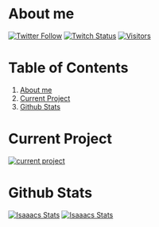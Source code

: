 # About me
[
![Twitter Follow](https://img.shields.io/twitter/follow/Isaaac0001?color=09f&label=%40Isaaac&style=flat-square)](https://twitter.com/Isaaac0001)
[![Twitch Status](https://img.shields.io/twitch/status/isaaacgg?style=flat-square)](https://twitch.tv/isaaacgg)
[![Visitors](https://komarev.com/ghpvc/?username=isaaacqinh&color=blue&style=flat-square)](https://github.com/isaaacqinh)

# Table of Contents
1. [About me](#about-me)
2. [Current Project](#current-project)
3. [Github Stats](#github-stats)

# Current Project
[![current project](https://github-readme-stats.vercel.app/api/pin/?username=isaaacqinh&repo=bug-free-palm-tree&theme=tokyonight)](https://github.com/isaaacqinh/bug-free-palm-tree)

# Github Stats
[![Isaaacs Stats](https://github-readme-stats.vercel.app/api?username=isaaacqinh&show_icons=true&theme=tokyonight)](https://github.com/isaaacqinh)
[![Isaaacs Stats](https://github-readme-stats.vercel.app/api/top-langs/?username=isaaacqinh&layout=compact&hide=html&theme=tokyonight)](https://github.com/isaaacqinh)
